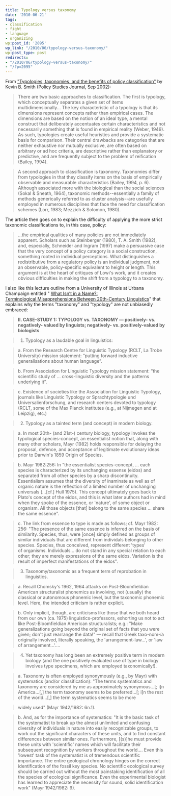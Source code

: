 ```yaml
---
title: Typology versus taxonomy
date: '2010-06-21'
tags:
- classification
- fight
- language
- organizing
wp:post_id: '2095'
wp_link: "/2010/06/typology-versus-taxonomy/"
wp:post_type: post
redirects:
- "/2010/06/typology-versus-taxonomy/"
- "/?p=2095"
---
```


From ["Typologies, taxonomies, and the benefits of policy classification"](http://goliath.ecnext.com/coms2/gi_0199-2746294/Typologies-taxonomies-and-the-benefits.html) by Kevin B. Smith (Policy Studies Journal, Sep 2002):

> There are two basic approaches to classification. The first is typology, which conceptually separates a given set of items multidimensionally... The key characteristic of a typology is that its dimensions represent concepts rather than empirical cases. The dimensions are based on the notion of an ideal type, a mental construct that deliberately accentuates certain characteristics and not necessarily something that is found in empirical reality (Weber, 1949). As such, typologies create useful heuristics and provide a systematic basis for comparison. Their central drawbacks are categories that are neither exhaustive nor mutually exclusive, are often based on arbitrary or ad hoc criteria, are descriptive rather than explanatory or predictive, and are frequently subject to the problem of reification (Bailey, 1994).

>

> A second approach to classification is taxonomy. Taxonomies differ from typologies in that they classify items on the basis of empirically observable and measurable characteristics (Bailey, 1994, p. 6). Although associated more with the biological than the social sciences (Sokal & Sneath, 1964), taxonomic methods--essentially a family of methods generically referred to as cluster analysis--are usefully employed in numerous disciplines that face the need for classification schemes (Lorr, 1983; Mezzich & Solomon, 1980).

The article then goes on to explain the difficulty of applying the more strict taxonomic classifications to, in this case, policy:

> ...the empirical qualities of many policies are not immediately apparent. Scholars such as Steinberger (1980), T. A. Smith (1982), and, especially, Schneider and Ingram (1997) make a persuasive case that the very concept of a policy category is a social construction, something rooted in individual perceptions. What distinguishes a redistributive from a regulatory policy is an individual judgment, not an observable, policy-specific equivalent to height or length. This argument is at the heart of critiques of Lowi's work, and it creates obvious difficulties in making the shift from a typology to a taxonomy.

I also like this lecture outline from a University of Illinois at Urbana Champaign entitled " [What Isn’t in a Name?: Terminological Misapprehensions Between 20th-Century Linguistics](http://docs.google.com/viewer?a=v&q=cache:cRSelqArc0MJ:www.ling.ohio-state.edu/~bjoseph//JosephEtAlBioLingHdouts/ICHoLSBioLingHandout.pdf+difference+between+typology+and+taxonomy&hl=en&gl=us&pid=bl&srcid=ADGEESiIO19sMzHVS3VQZC7rFr0AQfHkHM9Ghg3mkGLN3kUeNvg1S-DBiJlPPYSGLn_-EPxR4jhL2ZC-WlyJtV7CPb1XJf5EZpkrHMvHSM1Xr6mEga-SZ-wGYnpIvg-eZQgNglnspHzW&sig=AHIEtbT9JWVCmAMkVnZoY_eJ8BS65kU4GA)" that explains why the terms "taxonomy" and "typology" are not unbiasedly embraced:

> **II. CASE-STUDY 1: TYPOLOGY vs. TAXONOMY — positively- vs. negatively- valued by linguists; negatively- vs. positively-valued by biologists**

>

> 1. Typology as a laudable goal in linguistics:

>

> a. From the Research Centre for Linguistic Typology (RCLT, La Trobe University) mission statement: “putting forward inductive generalisations about human language”.

>

> b. From Association for Linguistic Typology mission statement: “the scientific study of … cross-linguistic diversity and the patterns underlying it”.

>

> c. Existence of societies like the Association for Linguistic Typology, journals like Linguistic Typology or Sprachtypologie und Universalienforschung, and research centers devoted to typology (RCLT, some of the Max Planck institutes (e.g., at Nijmegen and at Leipzig), etc.)

>

> 2. Typology as a tainted term (and concept) in modern biology.

>

> a. In most 20th- (and 21st-) century biology, typology invokes the typological species-concept, an essentialist notion that, along with many other scholars, Mayr (1982) holds responsible for delaying the proposal, defence, and acceptance of legitimate evolutionary ideas prior to Darwin's 1859 Origin of Species.

>

> b. Mayr 1982:256: In "the essentialist species-concept, ... each species is characterized by its unchanging essense (eidos) and separated from all other species by a sharp discontinuity. Essentialism assumes that the diversity of inaminate as well as of organic nature is the reflection of a limited number of unchanging universals (...[cf.] Hull 1975). This concept ultimately goes back to Plato's concept of the eidos, and this is what later authors had in mind when they spoke of the essence, or 'nature', of some object or organism. All those objects [that] belong to the same species ... share the same essence".

>

> c. The link from essence to type is made as follows; cf. Mayr 1982: 256: "The presence of the same essence is inferred on the basis of similarity. Species, thus, were [once] simply defined as groups of similar individuals that are different from individals belonging to other species. Species, thus conceived, represent different 'types' of organisms. Individuals... do not stand in any special relation to each other; they are merely expressions of the same eidos. Variation is the result of imperfect manifestations of the eidos".

>

> 3. Taxonomy/taxonomic as a frequent term of reprobation in linguistics.

>

> a. Recall Chomsky's 1962, 1964 attacks on Post-Bloomfieldian American structuralist phonemics as involving, not (usually) the classical or autonomous phonemic level, but the taxonomic phonemic level. Here, the intended criticism is rather explicit.

>

> b. Only implicit, though, are criticisms like those that we both heard from our own (ca. 1975) linguistics-professors, exhorting us not to act like Post-Bloomfieldian American structuralists; e.g.: "Make generalizations going beyond the original set of facts that you were given; don't just rearrange the data!" — recall that Greek taxo-nom-ía originally involved, literally speaking, the 'arrangement-law…', or 'law of arrangement...'....

>

> 4. Yet taxonomy has long been an extremely positive term in modern biology (and the one positively evaluated use of type in biology involves type specimens, which are employed taxonomically!).

>

> a. Taxonomy is often employed synonymously (e.g., by Mayr) with systematics (and/or classification): "The terms systematics and taxonomy are considered by me as approximately synonymous...[; i]n America...[,] the term taxonomy seems to be preferred...[; i]n the rest of the world...[,] the term systematics seems to be more

> widely used" (Mayr 1942/1982: 6n.1).

>

> b. And, as for the importance of systematics: "It is the basic task of the systematist to break up the almost unlimited and confusing diversity of individuals in nature into easily recognizable groups, to work out the significant characters of these units, and to find constant differences between similar ones. Furthermore, [(s)]he must provide these units with 'scientific' names which will facilitate their subsequent recognition by workers throughout the world.... Even this 'lowest' task of the systematist is of tremendous scientific importance. The entire geological chronology hinges on the correct identification of the fossil key species. No scientific ecological survey should be carried out without the most painstaking identification of all the species of ecological significance. Even the experimental biologist has learned to appreciate the necessity for sound, solid identification work" (Mayr 1942/1982: 9).
